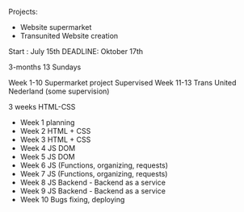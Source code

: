 Projects:
* Website supermarket 
* Transunited Website creation 

Start : July 15th
DEADLINE: Oktober 17th 

3-months
13 Sundays

Week 1-10 Supermarket project Supervised
Week 11-13 Trans United Nederland (some supervision)

3 weeks HTML-CSS 

* Week 1 planning
* Week 2 HTML + CSS
* Week 3 HTML + CSS
* Week 4 JS DOM
* Week 5 JS DOM
* Week 6 JS (Functions, organizing, requests)
* Week 7 JS (Functions, organizing, requests)
* Week 8 JS Backend - Backend as a service
* Week 9 JS Backend - Backend as a service
* Week 10 Bugs fixing, deploying
